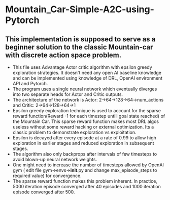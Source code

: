 # Mountain_Car-Simple-A2C-using-Pytorch
## This implementation is supposed to serve as a beginner solution to the classic Mountain-car with discrete action space problem. 
- This file uses Advantage Actor critic algorithm with epsilon greedy exploration strategies. It doesn't need any open AI baseline knowledge and can be implemented using knowledge of DRL, OpenAI environment API and Pytorch. 
- The program uses a single neural network which eventually diverges into two separate heads for Actor and Critic outputs.
- The architecture of the network is Actor: 2->64->128->64->num_actions and Critic: 2->64->128->64->1 
- Epsilon greedy exploration technique is used to account for the sparse reward function(Reward -1 for each timestep untill goal state reached) of the Mountain Car. This sparse reward function makes most DRL algos useless without some reward hacking or external optimization. Its a classic problem to demonstrate exploration vs exploitation.
- Epsilon is decayed after every episode at a rate of 0.99 to allow high exploration in earlier stages and reduced exploration in subsequent stages.
- The algorithm also only backprops after intervals of few timesteps to avoid blown-up neural network weights.
- One might need to increase the number of timesteps allowed by OpenAI gym ( edit file gym->envs->__init__.py and change max_episode_steps to required value) for convergence.
- The sparse reward function makes this problem inherent. In practice,  5000 iteration episode converged after 40 episodes and 1000 iteration episode converged after 500.


